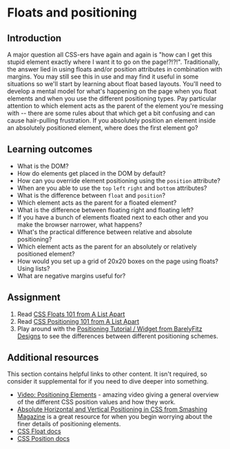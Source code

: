 # Floats and positioning

## Introduction

A major question all CSS-ers have again and again is "how can I get this stupid element exactly where I want it to go on the page!?!?!". Traditionally, the answer lied in using floats and/or position attributes in combination with margins. You may still see this in use and may find it useful in some situations so we'll start by learning about float based layouts. You'll need to develop a mental model for what's happening on the page when you float elements and when you use the different positioning types. Pay particular attention to which element acts as the parent of the element you're messing with -- there are some rules about that which get a bit confusing and can cause hair-pulling frustration. If you absolutely position an element inside an absolutely positioned element, where does the first element go?

## Learning outcomes

* What is the DOM?
* How do elements get placed in the DOM by default?
* How can you override element positioning using the `position` attribute?
* When are you able to use the `top` `left` `right` and `bottom` attributes?
* What is the difference between `float` and `position`?
* Which element acts as the parent for a floated element?
* What is the difference between floating right and floating left?
* If you have a bunch of elements floated next to each other and you make the browser narrower, what happens?
* What's the practical difference between relative and absolute positioning?
* Which element acts as the parent for an absolutely or relatively positioned element?
* How would you set up a grid of 20x20 boxes on the page using floats?  Using lists?
* What are negative margins useful for?

## Assignment

1. Read [CSS Floats 101 from A List Apart](http://alistapart.com/article/css-floats-101)
2. Read [CSS Positioning 101 from A List Apart](http://alistapart.com/article/css-positioning-101)
3. Play around with the [Positioning Tutorial / Widget from BarelyFitz Designs](http://www.barelyfitz.com/screencast/html-training/css/positioning/) to see the differences between different positioning schemes.

## Additional resources

This section contains helpful links to other content. It isn't required, so consider it supplemental for if you need to dive deeper into something.

* [Video: Positioning Elements](https://www.youtube.com/watch?v=TiY5FuwgocI) - amazing video giving a general overview of the different CSS position values and how they work.
* [Absolute Horizontal and Vertical Positioning in CSS from Smashing Magazine](http://coding.smashingmagazine.com/2013/08/09/absolute-horizontal-vertical-centering-css/) is a great resource for when you begin worrying about the finer details of positioning elements.
* [CSS Float docs](http://www.w3schools.com/css/css_float.asp)
* [CSS Position docs](http://www.w3schools.com/css/css_positioning.asp)

